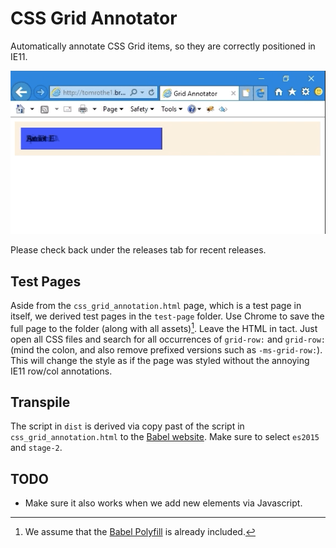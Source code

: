 # CSS Grid Annotator

Automatically annotate CSS Grid items, so they are correctly positioned in IE11.

![Demo: before, after](demo.gif)

Please check back under the releases tab for recent releases.

## Test Pages

Aside from the `css_grid_annotation.html` page, which is a test page in itself, we derived test pages in the `test-page` folder.
Use Chrome to save the full page to the folder (along with all assets)[^poly].
Leave the HTML in tact. Just open all CSS files and search for all occurrences of `grid-row:` and `grid-row:` (mind the colon, and also remove prefixed versions such as `-ms-grid-row:`).
This will change the style as if the page was styled without the annoying IE11 row/col annotations.

[^poly]: We assume that the [Babel Polyfill](https://babeljs.io/docs/en/babel-polyfill) is already included.

## Transpile

The script in `dist` is derived via copy past of the script in `css_grid_annotation.html` to the [Babel website](https://babeljs.io/repl).
Make sure to select `es2015` and `stage-2`.

## TODO

- Make sure it also works when we add new elements via Javascript.
